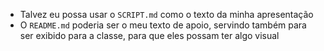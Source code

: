- Talvez eu possa usar o `SCRIPT.md` como o texto da minha apresentação
- O `README.md` poderia ser o meu texto de apoio, servindo também para ser exibido para a classe, para que eles possam ter algo visual
